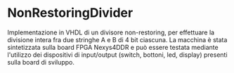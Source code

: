 # NonRestoringDivider
Implementazione in VHDL di un divisore non-restoring, per effettuare la divisione intera fra due stringhe A e B di 4 bit ciascuna.
La macchina è stata sintetizzata sulla board FPGA Nexys4DDR e può essere testata mediante l'utilizzo dei dispositivi di input/output (switch, bottoni, led, display) presenti sulla board di sviluppo.
